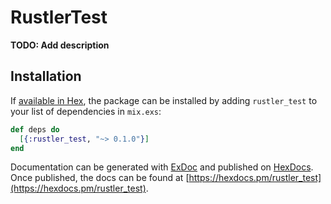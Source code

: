 # RustlerTest

**TODO: Add description**

## Installation

If [available in Hex](https://hex.pm/docs/publish), the package can be installed
by adding `rustler_test` to your list of dependencies in `mix.exs`:

```elixir
def deps do
  [{:rustler_test, "~> 0.1.0"}]
end
```

Documentation can be generated with [ExDoc](https://github.com/elixir-lang/ex_doc)
and published on [HexDocs](https://hexdocs.pm). Once published, the docs can
be found at [https://hexdocs.pm/rustler_test](https://hexdocs.pm/rustler_test).

